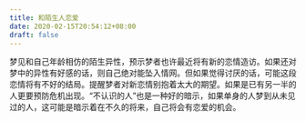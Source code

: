 ```yaml
---
title: 和陌生人恋爱
date: 2020-02-15T20:54:12+08:00
draft: false
---
```


梦见和自己年龄相仿的陌生异性，预示梦者也许最近将有新的恋情造访。如果还对梦中的异性有好感的话，则自己绝对能坠入情网。但如果觉得讨厌的话，可能这段恋情将有不好的结局。提醒梦者对新恋情别抱着太大的期望。如果是已有另一半的人更要预防危机出现。“不认识的人”也是一种好的暗示，如果单身的人梦到从未见过的人，这可能是暗示着在不久的将来，自己将会有恋爱的机会。